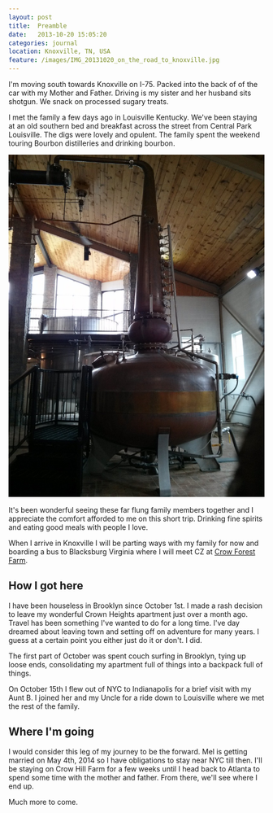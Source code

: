 ```yaml
---
layout: post
title:  Preamble
date:   2013-10-20 15:05:20
categories: journal
location: Knoxville, TN, USA
feature: /images/IMG_20131020_on_the_road_to_knoxville.jpg
---
```


I'm moving south towards Knoxville on I-75. Packed into the back of of the car with my Mother and Father. Driving is my sister and her husband sits shotgun. We snack on processed sugary treats.

I met the family a few days ago in Louisville Kentucky. We've been staying at an old southern bed and breakfast across the street from Central Park Louisville. The digs were lovely and opulent. The family spent the weekend touring Bourbon distilleries and drinking bourbon.

![a large bourbon distiller][distill]

It's been wonderful seeing these far flung family members together and I appreciate the comfort afforded to me on this short trip. Drinking fine spirits and eating good meals with people I love.

When I arrive in Knoxville I will be parting ways with my family for now and boarding a bus to Blacksburg Virginia where I will meet CZ at [Crow Forest Farm][crowforest].

## How I got here

I have been houseless in Brooklyn since October 1st. I made a rash decision to leave my wonderful Crown Heights apartment just over a month ago. Travel has been something I've wanted to do for a long time. I've day dreamed about leaving town and setting off on adventure for many years. I guess at a certain point you either just do it or don't. I did.

The first part of October was spent couch surfing in Brooklyn, tying up loose ends, consolidating my apartment full of things into a backpack full of things.

On October 15th I flew out of NYC to Indianapolis for a brief visit with my Aunt B. I joined her and my Uncle for a ride down to Louisville where we met the rest of the family.

## Where I'm going

I would consider this leg of my journey to be the forward. Mel is getting married on May 4th, 2014 so I have obligations to stay near NYC till then. I'll be staying on Crow Hill Farm for a few weeks until I head back to Atlanta to spend some time with the mother and father. From there, we'll see where I end up.

Much more to come.

[distill]:       /images/IMG_20131019_distilling.jpg
[crowforest]:    http://crowforestfarm.wordpress.com